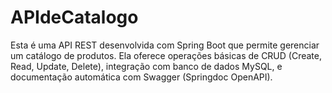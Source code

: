 # APIdeCatalogo
Esta é uma API REST desenvolvida com Spring Boot que permite gerenciar um catálogo de produtos. Ela oferece operações básicas de CRUD (Create, Read, Update, Delete), integração com banco de dados MySQL, e documentação automática com Swagger (Springdoc OpenAPI).
